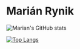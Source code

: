 # Marián Rynik

![Marian's GitHub stats](https://github-readme-stats.vercel.app/api?username=marian-code&show_icons=true&theme=dark)

[![Top Langs](https://github-readme-stats.vercel.app/api/top-langs/?username=marian-code&langs_count=5&layout=compact&theme=dark)](https://github.com/anuraghazra/github-readme-stats)
